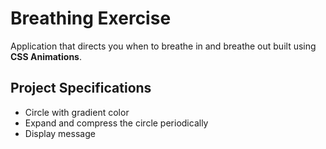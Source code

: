 # Breathing Exercise

Application that directs you when to breathe in and breathe out built using **CSS Animations**.

## Project Specifications

- Circle with gradient color
- Expand and compress the circle periodically
- Display message
